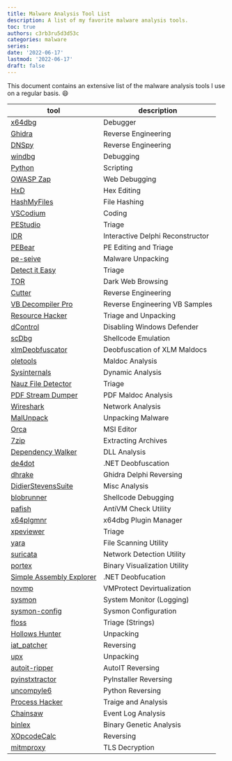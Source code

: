 ```yaml
---
title: Malware Analysis Tool List
description: A list of my favorite malware analysis tools.
toc: true
authors: c3rb3ru5d3d53c
categories: malware
series:
date: '2022-06-17'
lastmod: '2022-06-17'
draft: false
---
```


This document contains an extensive list of the malware analysis tools I use on a regular basis. 😄

| tool                     | description                      |
| ------------------------ | -------------------------------- |
| [x64dbg](https://github.com/x64dbg/x64dbg/releases)                   | Debugger                         |
| [Ghidra](https://ghidra-sre.org/)                   | Reverse Engineering              |
| [DNSpy](https://github.com/VNGhostMans/dnSpyEx/releases)                    | Reverse Engineering              |
| [windbg](https://docs.microsoft.com/en-us/windows-hardware/drivers/debugger/debugger-download-tools)                   | Debugging                        |
| [Python](https://www.python.org/downloads/)                   | Scripting                        |
| [OWASP Zap](https://www.zaproxy.org/download/)                | Web Debugging                    |
| [HxD](https://mh-nexus.de/en/hxd/)                      | Hex Editing                      |
| [HashMyFiles](https://www.nirsoft.net/utils/hash_my_files.html)              | File Hashing                     |
| [VSCodium](https://vscodium.com/)                 | Coding                           |
| [PEStudio](https://www.winitor.com/download/)                 | Triage                           |
| [IDR](https://github.com/crypto2011/IDR)                      | Interactive Delphi Reconstructor |
| [PEBear](https://github.com/hasherezade/pe-bear-releases/releases/)                   | PE Editing and Triage            |
| [pe-seive](https://github.com/hasherezade/pe-sieve)                 | Malware Unpacking                |
| [Detect it Easy](https://github.com/horsicq/DIE-engine/releases)           | Triage                           |
| [TOR](https://www.torproject.org/download/)                      | Dark Web Browsing                |
| [Cutter](https://github.com/rizinorg/cutter/releases)                   | Reverse Engineering              |
| [VB Decompiler Pro](https://www.vb-decompiler.org/)        | Reverse Engineering VB Samples   |
| [Resource Hacker](http://www.angusj.com/resourcehacker/)          | Triage and Unpacking             |
| [dControl](https://www.sordum.org/9480/defender-control-v2-1/)                 | Disabling Windows Defender       |
| [scDbg](http://sandsprite.com/blogs/index.php?uid=7&pid=152)                    | Shellcode Emulation              |
| [xlmDeobfuscator](https://github.com/DissectMalware/XLMMacroDeobfuscator/releases)          | Deobfuscation of XLM Maldocs     |
| [oletools](https://github.com/decalage2/oletools/releases)                 | Maldoc Analysis                  |
| [Sysinternals](https://docs.microsoft.com/en-us/sysinternals/downloads/sysinternals-suite)             | Dynamic Analysis                 |
| [Nauz File Detector](https://github.com/horsicq/Nauz-File-Detector/releases)       | Triage                           |
| [PDF Stream Dumper](http://sandsprite.com/blogs/index.php?pid=57&uid=7)        | PDF Maldoc Analysis              |
| [Wireshark](https://www.wireshark.org/download.html)                | Network Analysis                 |
| [MalUnpack](https://github.com/hasherezade/mal_unpack/releases)                | Unpacking Malware                |
| [Orca](https://www.technipages.com/download-orca-msi-editor)                     | MSI Editor                       |
| [7zip](https://www.7-zip.org/download.html)                     | Extracting Archives              |
| [Dependency Walker](https://www.dependencywalker.com/)        | DLL Analysis                     |
| [de4dot](https://github.com/de4dot/de4dot)                   | .NET Deobfuscation               |
| [dhrake](https://github.com/huettenhain/dhrake)                   | Ghidra Delphi Reversing          |
| [DidierStevensSuite](https://blog.didierstevens.com/didier-stevens-suite/)       | Misc Analysis                    |
| [blobrunner](https://github.com/OALabs/BlobRunner/releases)               | Shellcode Debugging              |
| [pafish](https://github.com/a0rtega/pafish/releases)                   | AntiVM Check Utility             |
| [x64plgmnr](https://github.com/horsicq/x64dbg-Plugin-Manager/releases)                | x64dbg Plugin Manager            |
| [xpeviewer](https://github.com/horsicq/XPEViewer/releases)                | Triage                           |
| [yara](https://github.com/VirusTotal/yara/releases)                     | File Scanning Utility            |
| [suricata](https://github.com/OISF/suricata/releases)                 | Network Detection Utility        |
| [portex](https://github.com/struppigel/PortEx/releases)                   | Binary Visualization Utility     |
| [Simple Assembly Explorer](https://github.com/wickyhu/simple-assembly-explorer/releases) | .NET Deobfucation                |
| [novmp](https://github.com/can1357/NoVmp/releases)                    | VMProtect Devirtualization       |
| [sysmon](https://docs.microsoft.com/en-us/sysinternals/downloads/sysmon)                   | System Monitor (Logging)         |
| [sysmon-config](https://github.com/SwiftOnSecurity/sysmon-config)            | Sysmon Configuration             |
| [floss](https://github.com/mandiant/flare-floss/releases)                    | Triage (Strings)                 |
| [Hollows Hunter](https://github.com/hasherezade/hollows_hunter/releases)           | Unpacking                        |
| [iat_patcher](https://github.com/hasherezade/IAT_patcher/releases/)              | Reversing                        |
| [upx](https://github.com/upx/upx/releases)                      | Unpacking                        |
| [autoit-ripper](https://github.com/nazywam/AutoIt-Ripper)            | AutoIT Reversing                 |
| [pyinstxtractor](https://github.com/extremecoders-re/pyinstxtractor)           | PyInstaller Reversing            |
| [uncompyle6](https://github.com/rocky/python-uncompyle6/releases)               | Python Reversing                 |
| [Process Hacker](https://github.com/winsiderss/systeminformer/releases)           | Traige and Analysis              |
| [Chainsaw](https://github.com/countercept/chainsaw/releases)                 | Event Log Analysis               |
| [binlex](https://github.com/c3rb3ru5d3d53c/binlex/releases)                   | Binary Genetic Analysis          |
| [XOpcodeCalc](https://github.com/horsicq/XOpcodeCalc/releases)              | Reversing                        |
| [mitmproxy](https://mitmproxy.org/)                | TLS Decryption                   |
